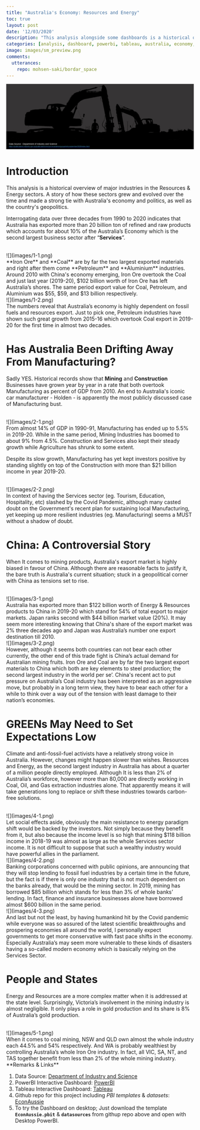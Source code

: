 ```yaml
---
title: "Australia's Economy: Resources and Energy"
toc: true
layout: post
date: '12/03/2020'
description: "This analysis alongside some dashboards is a historical overview of Australia’s Resources & Energy Sector. Tied to the country's politics & geopolitics, this is the story of how the sector has grown over three decades compared to other major sectors such as Construction, Manufacturing, Agriculture, and Services."
categories: [analysis, dashboard, powerbi, tableau, australia, economy, energy, resources, insight]
image: images/sm_preview.png
comments:
  utterances:
    repo: mohsen-saki/bordar_space
---
```


![](images/cover.png)

# Introduction

This analysis is a historical overview of major industries in the Resources & Energy sectors. A story of how these sectors grew and evolved over the time and made a strong tie with Australia's economy and politics, as well as the country's geopolitics.

Interrogating data over three decades from 1990 to 2020 indicates that Australia has exported more than 20 billion ton of refined and raw products which accounts for about 10% of the Australia’s Economy which is the second largest business sector after “**Services**”.

<br/>
![](images/1-1.png)

<br/>
**Iron Ore** and **Coal** are by far the two largest exported materials and right after them come **Petroleum** and **Aluminium** industries. Around 2010 with China's economy emerging, Iron Ore overtook the Coal and just last year (2019-20), $102 billion worth of Iron Ore has left Australia’s shores. The same period export value for Coal, Petroleum, and Aluminium was $55, $59, and $13 billion respectively.

<br/>
![](images/1-2.png)

<br/>
The numbers reveal that Australia’s economy is highly dependent on fossil fuels and resources export. Just to pick one, Petroleum industries have shown such great growth from 2015-16 which overtook Coal export in 2019-20 for the first time in almost two decades.

# Has Australia Been Drifting Away From Manufacturing?

Sadly YES. Historical records show that **Mining** and **Construction** Businesses have grown year by year in a rate that both overtook Manufacturing as percent of GDP from 2010. An end to Australia's iconic car manufacturer - Holden - is apparently the most publicly discussed case of Manufacturing bust.

<br/>
![](images/2-1.png)

<br/>
From almost 14% of GDP in 1990-91, Manufacturing has ended up to 5.5% in 2019-20. While in the same period, Mining Industries has boomed to about 9% from 4.5%. Construction and Services also kept their steady growth while Agriculture has shrunk to some extent.

Despite its slow growth, Manufacturing has yet  kept investors positive by standing slightly on top of the Construction with more than $21 billion income in year 2019-20.

<br/>
![](images/2-2.png)

<br/>
In context of having the Services sector (eg. Tourism, Education, Hospitality, etc) slashed by the Covid Pandemic, although many casted doubt on the Government's recent plan for sustaining local Manufacturing, yet keeping up more resilient industries (eg. Manufacturing) seems a MUST without a shadow of doubt.

# China: A Controversial Story

When It comes to mining products, Australia's export market is highly biased in favour of China. Although there are reasonable facts to justify it, the bare truth is Australia's current situation; stuck in a geopolitical corner with China as tensions set to rise.

<br/>
![](images/3-1.png)

<br/>
Australia has exported more than $122 billion worth of Energy & Resources products to China in 2019-20 which stand for 54% of total export to major markets. Japan ranks second with $44 billion market value (20%). It may seem more interesting knowing that China's share of the export market was 2% three decades ago and Japan was Australia’s number one export destination till 2010.

<br/>
![](images/3-2.png)

<br/>
However, although it seems both countries can not bear each other currently, the other end of this trade fight is China’s actual demand for Australian mining fruits. Iron Ore and Coal are by far the two largest export materials to China which both are key elements to steel production; the second largest industry in the world per se’. China's recent act to put pressure on Australia’s Coal industry has been interpreted as an aggressive move, but probably in a long term view, they have to bear each other for a while to think over a way out of the tension with least damage to their nation’s economies.

# GREENs May Need to Set Expectations Low

Climate and anti-fossil-fuel activists have a relatively strong voice in Australia. However, changes might happen slower than wishes. Resources and Energy, as the second largest industry in Australia has about a quarter of a million people directly employed. Although It is less than 2% of Australia’s workforce, however more than 80,000 are directly working in Coal, Oil, and Gas extraction industries alone. That apparently means it will take generations long to replace or shift these industries towards carbon-free solutions.

<br/>
![](images/4-1.png)

<br/>
Let social effects aside, obviously the main resistance to energy paradigm shift would be backed by the investors. Not simply because they benefit from it, but also because the income level is so high that mining $118 billion income in 2018-19 was almost as large as the whole Services sector income. It is not difficult to suppose that such a wealthy industry would have powerful allies in the parliament.

<br/>
![](images/4-2.png)

<br/>
Banking corporations concerned with public opinions, are announcing that they will stop lending to fossil fuel industries by a certain time in the future, but the fact is if there is only one industry that is not much dependent on the banks already, that would be the mining sector. In 2019, mining has borrowed $85 billion which stands for less than 3% of whole banks’ lending. In fact, finance and insurance businesses alone have borrowed almost $600 billion in the same period.

<br/>
![](images/4-3.png)

<br/>
And last but not the least, by having humankind hit by the Covid pandemic while everyone was so assured of the latest scientific breakthroughs and prospering economies all around the world, I personally expect governments to get more conservative with fast pace shifts in the economy. Especially Australia’s may seem more vulnerable to these kinds of disasters having a so-called modern economy which is basically relying on the Services Sector.

# People and States

Energy and Resources are a more complex matter when it is addressed at the state level. Surprisingly, Victoria’s involvement in the mining industry is almost negligible. It only plays a role in gold production and its share is 8% of Australia’s gold production.

<br/>
![](images/5-1.png)

<br/>
When it comes to coal mining, NSW and QLD own almost the whole industry each 44.5% and 54% respectively. And WA is probably wealthiest by controlling Australia’s whole Iron Ore industry. In fact, all VIC, SA, NT, and TAS together benefit from less than 2% of the whole mining industry.

<br/>
**Remarks & Links**

1. Data Source: [Department of Industry and Science](https://publications.industry.gov.au/publications/resourcesandenergyquarterlyseptember2020/index.html)
2. PowerBI Interactive Dashboard: [PowerBI](https://app.powerbi.com/view?r=eyJrIjoiYzA3NzU2NmQtOWFmYS00N2QxLWI4ZTQtY2Q2NDUxMGQ4ZDFkIiwidCI6IjU0ZjZkMTYyLTIzYTgtNDMxNy1iOGRmLTYxMGVkMzU4MTA4YyJ9&pageName=ReportSection)
3. Tableau Interactive Dashboard: [Tableau](https://public.tableau.com/app/profile/mohsen.saki/viz/Ener_Res_Dash/EnergyResources)
4. Github repo for this project including _PBI templates_ & _datasets_: [EconAussie](https://github.com/mohsen-saki/EconAussie)
5. To try the Dashboard on desktop; Just download the template **`EconAussie.pbit`** & **`datasources`** from githup repo above and open with Desktop PowerBI.